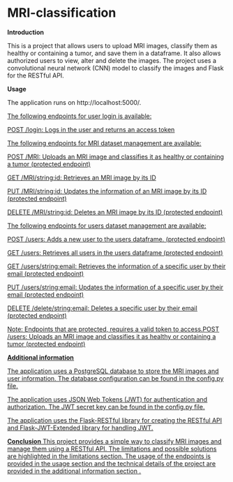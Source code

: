 # MRI-classification
**Introduction**

This is a project that allows users to upload MRI images, classify them as healthy or containing a tumor, and save them in a dataframe. It also allows authorized users to view, alter and delete the images. The project uses a convolutional neural network (CNN) model to classify the images and Flask for the RESTful API.

**Usage**

The application runs on http://localhost:5000/. 

<u>The following endpoints for user login is available:<u>

POST /login: Logs in the user and returns an access token

<u>The following endpoints for MRI dataset management are available:<u>

POST /MRI: Uploads an MRI image and classifies it as healthy or containing a tumor (protected endpoint)

GET /MRI/<string:id>: Retrieves an MRI image by its ID

PUT /MRI/<string:id>: Updates the information of an MRI image by its ID (protected endpoint)

DELETE /MRI/<string:id>: Deletes an MRI image by its ID (protected endpoint)

<u>The following endpoints for users dataset management are available:<u>


POST /users: Adds a new user to the users dataframe. (protected endpoint)

GET /users: Retrieves all users in the users dataframe (protected endpoint)

GET /users/<string:email>: Retrieves the information of a specific user by their email (protected endpoint)

PUT /users/<string:email>: Updates the information of a specific user by their email (protected endpoint)

DELETE /delete/<string:email>: Deletes a specific user by their email (protected endpoint)

Note: Endpoints that are protected, requires a valid token to access.POST /users: Uploads an MRI image and classifies it as healthy or containing a tumor (protected endpoint)

**Additional information**

The application uses a PostgreSQL database to store the MRI images and user information. The database configuration can be found in the config.py file.

The application uses JSON Web Tokens (JWT) for authentication and authorization. The JWT secret key can be found in the config.py file.

The application uses the Flask-RESTful library for creating the RESTful API and Flask-JWT-Extended library for handling JWT.

**Conclusion**
This project provides a simple way to classify MRI images and manage them using a RESTful API. The limitations and possible solutions are highlighted in the limitations section. The usage of the endpoints is provided in the usage section and the technical details of the project are provided in the additional information section .




